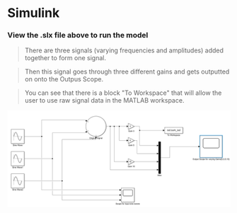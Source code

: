 # Simulink 
### View the .slx file above to run the model 

 >There are three signals (varying frequencies and amplitudes) added together to form one signal. 
 
 >Then this signal goes through three different gains and gets outputted on onto the Outpus Scope. 
 
 >You can see that there is a block "To Workspace" that will allow the user to use raw signal data in the MATLAB workspace. 
 
  ![Screenshot](Screenshot.png)
